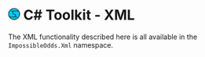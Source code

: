 # ![Impossible Odds Logo][Logo] C# Toolkit - XML

The XML functionality described here is all available in the `ImpossibleOdds.Xml` namespace.

[Logo]: ./Images/ImpossibleOddsLogo.png
